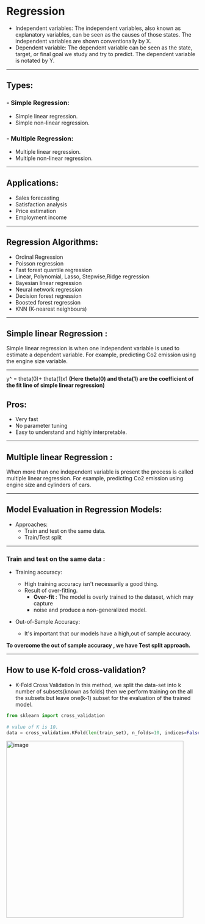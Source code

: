 # Regression
- Independent variables:
The independent variables, also known as explanatory variables, can be seen as the causes of those states. The independent variables are shown conventionally by X.
- Dependent variable:
 The dependent variable can be seen as the state, target, or final goal we study and try to predict. The dependent variable is notated by Y.

---
## Types:
### - Simple Regression:
  - Simple linear regression.
  - Simple non-linear regression.
### - Multiple Regression:
  - Multiple linear regression.
  - Multiple non-linear regression.

---

## Applications:
- Sales forecasting
- Satisfaction analysis
- Price estimation
- Employment income
---

## Regression Algorithms:
- Ordinal Regression
- Poisson regression
- Fast forest quantile regression
- Linear, Polynomial, Lasso, Stepwise,Ridge regression
- Bayesian linear regression
- Neural network regression
- Decision forest regression
- Boosted forest regression
- KNN (K-nearest neighbours)

---

## Simple linear Regression :
Simple linear regression is when one independent variable is used to estimate a dependent variable. For example, predicting Co2 emission using the engine size variable.

---
y^ = theta(0)+ theta(1)x1  **(Here theta(0) and theta(1) are the coefficient of the fit line of simple linear regression)**

                
## Pros:
- Very fast
- No parameter tuning
- Easy to understand and highly interpretable.

---

## Multiple linear Regression :
When more than one independent variable is present the process is called multiple linear regression. For example, predicting Co2 emission using engine size and cylinders of cars.

---

## Model Evaluation in Regression Models:
- Approaches:
  - Train and test on the same data.
  - Train/Test split 

---
### Train and test on the same data :

- Training accuracy:
  - High training accuracy isn't necessarily a good thing.
  - Result of over-fitting.
    -  **Over-fit** : The model is overly trained to the dataset, which may capture
    - noise and produce a non-generalized model.

- Out-of-Sample Accuracy:
  - It's important that our models have a high,out of sample accuracy.

**To overcome the out of sample accuracy , we have Test split approach.**

---
## How to use K-fold cross-validation?
- K-Fold Cross Validation In this method, we split the data-set into k number of subsets(known as folds) then we perform training on the all
the subsets but leave one(k-1) subset for the evaluation of the trained model.

```python
from sklearn import cross_validation
 
# value of K is 10.
data = cross_validation.KFold(len(train_set), n_folds=10, indices=False)
```

<img width="464" alt="image" src="https://github.com/pilipi-puu-puu/Machine-Learning/assets/87390353/93270fa2-f9d3-4a14-a6f8-8e5761ebe6fc">








